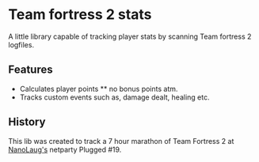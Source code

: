 Team fortress 2 stats
=====================

A little library capable of tracking player stats by scanning Team fortress 2 logfiles.

Features
--------

* Calculates player points
** no bonus points atm.
* Tracks custom events such as, damage dealt, healing etc.

History
-------

This lib was created to track a 7 hour marathon of Team Fortress 2 at [NanoLaug's](http://www.nanolaug.dk/) netparty Plugged #19.
